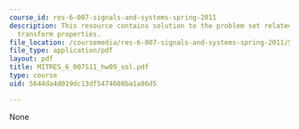 ```yaml
---
course_id: res-6-007-signals-and-systems-spring-2011
description: This resource contains solution to the problem set related to Fourier
  transform properties.
file_location: /coursemedia/res-6-007-signals-and-systems-spring-2011/5644da4d019dc13df5474608ba1a86d5_MITRES_6_007S11_hw09_sol.pdf
file_type: application/pdf
layout: pdf
title: MITRES_6_007S11_hw09_sol.pdf
type: course
uid: 5644da4d019dc13df5474608ba1a86d5

---
```

None